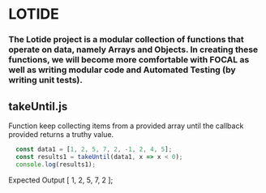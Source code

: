 # LOTIDE

### The Lotide project is a modular collection of functions that operate on data, namely Arrays and Objects. In creating these functions, we will become more comfortable with FOCAL as well as writing modular code and Automated Testing (by writing unit tests).

## takeUntil.js

Function keep collecting items from a provided array until the callback provided returns a truthy value.

```js
  const data1 = [1, 2, 5, 7, 2, -1, 2, 4, 5];
  const results1 = takeUntil(data1, x => x < 0);
  console.log(results1);
```
Expected Output [ 1, 2, 5, 7, 2 ];